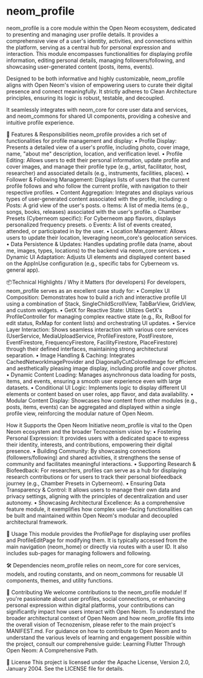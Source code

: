 # neom_profile
neom_profile is a core module within the Open Neom ecosystem, dedicated to presenting
and managing user profile details. It provides a comprehensive view of a user's identity,
activities, and connections within the platform, serving as a central hub for personal
expression and interaction. This module encompasses functionalities for displaying profile information, 
editing personal details, managing followers/following, and showcasing user-generated content (posts, items, events).

Designed to be both informative and highly customizable, neom_profile aligns with Open Neom's vision
of empowering users to curate their digital presence and connect meaningfully. It strictly adheres
to Clean Architecture principles, ensuring its logic is robust, testable, and decoupled.

It seamlessly integrates with neom_core for core user data and services, and neom_commons
for shared UI components, providing a cohesive and intuitive profile experience.

🌟 Features & Responsibilities
neom_profile provides a rich set of functionalities for profile management and display:
•	Profile Display: Presents a detailed view of a user's profile, including photo, cover image, name,
    "about me" description, location, and verification level.
•	Profile Editing: Allows users to edit their personal information, update profile and cover images,
    and manage their profile type (e.g., artist, facilitator, host, researcher) and associated details
    (e.g., instruments, facilities, places).
•	Follower & Following Management: Displays lists of users that the current profile follows and who
    follow the current profile, with navigation to their respective profiles.
•	Content Aggregation: Integrates and displays various types of user-generated content associated with the profile, including:
    o	Posts: A grid view of the user's posts.
    o	Items: A list of media items (e.g., songs, books, releases) associated with the user's profile.
    o	Chamber Presets (Cyberneom specific): For Cyberneom app flavors, displays personalized frequency presets.
    o	Events: A list of events created, attended, or participated in by the user.
•	Location Management: Allows users to update their location, leveraging neom_core's geolocation services.
•	Data Persistence & Updates: Handles updating profile data (name, about me, images, types, locations)
    to the backend via neom_core services.
•	Dynamic UI Adaptation: Adjusts UI elements and displayed content based on the AppInUse configuration
    (e.g., specific tabs for Cyberneom vs. general app).

📦Technical Highlights / Why it Matters (for developers)
For developers, neom_profile serves as an excellent case study for:
•	Complex UI Composition: Demonstrates how to build a rich and interactive profile UI using a combination of Stack, SingleChildScrollView, TabBarView, GridView, and custom widgets.
•	GetX for Reactive State: Utilizes GetX's ProfileController for managing complex reactive state (e.g., Rx<AppProfile>, RxBool for edit status, RxMap for content lists) and orchestrating UI updates.
•	Service Layer Interaction: Shows seamless interaction with various core services (UserService, MediaUploadService, ProfileFirestore, PostFirestore, EventFirestore, FrequencyFirestore, FacilityFirestore, PlaceFirestore) through their defined interfaces, maintaining strong architectural separation.
•	Image Handling & Caching: Integrates CachedNetworkImageProvider and DiagonallyCutColoredImage for efficient and aesthetically pleasing image display, including profile and cover photos.
•	Dynamic Content Loading: Manages asynchronous data loading for posts, items, and events, ensuring a smooth user experience even with large datasets.
•	Conditional UI Logic: Implements logic to display different UI elements or content based on user roles, app flavor, and data availability.
•	Modular Content Display: Showcases how content from other modules (e.g., posts, items, events) can be aggregated and displayed within a single profile view, reinforcing the modular nature of Open Neom.

How it Supports the Open Neom Initiative
neom_profile is vital to the Open Neom ecosystem and the broader Tecnozenism vision by:
•	Fostering Personal Expression: It provides users with a dedicated space to express their identity, interests, and contributions, empowering their digital presence.
•	Building Community: By showcasing connections (followers/following) and shared activities, it strengthens the sense of community and facilitates meaningful interactions.
•	Supporting Research & Biofeedback: For researchers, profiles can serve as a hub for displaying research contributions or for users to track their personal biofeedback journey (e.g., Chamber Presets in Cyberneom).
•	Ensuring Data Transparency & Control: It allows users to manage their own data and privacy settings, aligning with the principles of decentralization and user autonomy.
•	Showcasing Architectural Excellence: As a comprehensive feature module, it exemplifies how complex user-facing functionalities can be built and maintained within Open Neom's modular and decoupled architectural framework.

🚀 Usage
This module provides the ProfilePage for displaying user profiles and ProfileEditPage for modifying them. It is typically accessed from the main navigation (neom_home) or directly via routes with a user ID. It also includes sub-pages for managing followers and following.

🛠️ Dependencies
neom_profile relies on neom_core for core services, models, and routing constants, and on neom_commons for reusable UI components, themes, and utility functions.

🤝 Contributing
We welcome contributions to the neom_profile module! If you're passionate about user profiles, social connections, or enhancing personal expression within digital platforms, your contributions can significantly impact how users interact with Open Neom.
To understand the broader architectural context of Open Neom and how neom_profile fits into the overall vision of Tecnozenism, please refer to the main project's MANIFEST.md.
For guidance on how to contribute to Open Neom and to understand the various levels of learning and engagement possible within the project, consult our comprehensive guide: Learning Flutter Through Open Neom: A Comprehensive Path.

📄 License
This project is licensed under the Apache License, Version 2.0, January 2004. See the LICENSE file for details.
